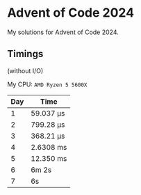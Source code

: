 # Advent of Code 2024

My solutions for Advent of Code 2024.

## Timings

(without I/O)

My CPU: `AMD Ryzen 5 5600X`

| Day | Time      |
|-----|-----------|
| 1   | 59.037 µs |
| 2   | 799.28 µs |
| 3   | 368.21 µs |
| 4   | 2.6308 ms |
| 5   | 12.350 ms |
| 6   | 6m 2s     |
| 7   | 6s        |

